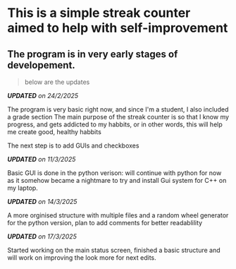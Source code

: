 # This is a simple streak counter aimed to help with self-improvement
## The program is in very early stages of developement.

> below are the updates

_**UPDATED** on 24/2/2025_

The program is very basic right now, and since I'm a student, I also included a grade section
The main purpose of the streak counter is so that I know my progress, and gets addicted to my habbits, or in other words, this will help me create good, healthy habbits

The next step is to add GUIs and checkboxes

_**UPDATED** on 11/3/2025_

Basic GUI is done in the python verison: will continue with python for now as it somehow became a nightmare to try and install
Gui system for C++ on my laptop.

_**UPDATED** on 14/3/2025_

A more orginised structure with multiple files and a random wheel generator for the python version, plan to add comments for better readablility

_**UPDATED** on 17/3/2025_

Started working on the main status screen, finished a basic structure and will work on improving the look more for next edits.
